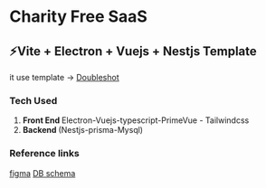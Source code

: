 # Charity Free SaaS

## ⚡Vite + Electron + Vuejs + Nestjs Template

it use template -> [Doubleshot](https://github.com/ArcherGu/fast-vite-nestjs-electron)

### Tech Used

<ol>
<li> <strong> Front End </strong>  Electron-Vuejs-typescript-PrimeVue - Tailwindcss </li>
<li>  <strong> Backend  </strong> (Nestjs-prisma-Mysql) </li>
</ol>

### Reference links

[figma](https://www.figma.com/design/StQfN3z6GptnAnlZtExoOo/charity?node-id=0-1&t=If3jV84VZvxzeXr5-0)
[DB schema](https://app.eraser.io/workspace/DDxrfBJ0MSX7CnsGsTXu)
